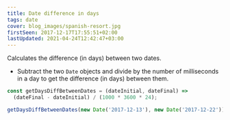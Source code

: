 ```yaml
---
title: Date difference in days
tags: date
cover: blog_images/spanish-resort.jpg
firstSeen: 2017-12-17T17:55:51+02:00
lastUpdated: 2021-04-24T12:42:47+03:00
---
```


Calculates the difference (in days) between two dates.

- Subtract the two `Date` objects and divide by the number of milliseconds in a day to get the difference (in days) between them.

```js
const getDaysDiffBetweenDates = (dateInitial, dateFinal) =>
  (dateFinal - dateInitial) / (1000 * 3600 * 24);
```

```js
getDaysDiffBetweenDates(new Date('2017-12-13'), new Date('2017-12-22')); // 9
```

